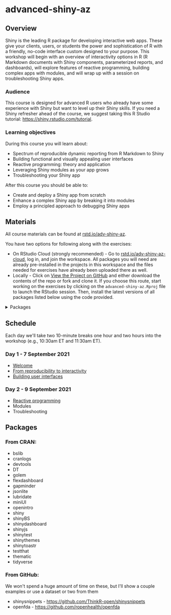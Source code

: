 # advanced-shiny-az

## Overview

Shiny is the leading R package for developing interactive web apps. These give your clients, users, or students the power and sophistication of R with a friendly, no-code interface custom designed to your purpose. This workshop will begin with an overview of interactivity options in R (R Markdown documents with Shiny components, parameterized reports, and dashboards), will explore features of reactive programming, building complex apps with modules, and will wrap up with a session on troubleshooting Shiny apps.

### Audience

This course is designed for advanced R users who already have some experience with Shiny but want to level up their Shiny skills.
If you need a Shiny refresher ahead of the course, we suggest taking this R Studio tutorial: https://shiny.rstudio.com/tutorial.

### Learning objectives

During this course you will learn about: 

-	Spectrum of reproducible dynamic reporting from R Markdown to Shiny
-	Building functional and visually appealing user interfaces
-	Reactive programming: theory and application
-	Leveraging Shiny modules as your app grows
-	Troubleshooting your Shiny app

After this course you should be able to:

- Create and deploy a Shiny app from scratch
- Enhance a complex Shiny app by breaking it into modules
- Employ a principled approach to debugging Shiny apps

## Materials

All course materials can be found at [rstd.io/adv-shiny-az](https://rstd.io/adv-shiny-az).

You have two options for following along with the exercises:

- On RStudio Cloud (strongly recommended) - Go to [rstd.io/adv-shiny-az-cloud](https://rstd.io/adv-shiny-az-cloud), log in, and join the workspace. All packages you will need are already pre-installed in the projects in this workspace and the files needed for exercises have already been uploaded there as well.
- Locally - Click on [View the Project on GitHub](https://github.com/rstudio-education/advanced-shiny-az) and either download the contents of the repo or fork and clone it. If you choose this route, start working on the exercises by clicking on the `advanced-shiny-az.Rproj` file to launch the RStudio session. Then, install the latest versions of all packages listed below using the code provided.

<details>
<summary>Packages</summary>

<code>
install.packages("bslib")
install.packages("cranlogs")
install.packages("devtools")
install.packages("DT")
install.packages("golem")
install.packages("flexdashboard")
install.packages("gapminder")
install.packages("jsonlite")
install.packages("lubridate")
install.packages("miniUI")
install.packages("openintro")
install.packages("shiny")
install.packages("shinyBS")
install.packages("shinydashboard")
install.packages("shinyjs")
install.packages("shinytest")
install.packages("shinythemes")
install.packages("shinytoastr")
install.packages("testthat")
install.packages("thematic")
install.packages("tidyverse")
devtools::install_github("ThinkR-open/shinysnippets")
devtools::install_github("ropenhealth/openfda")
</code>

</details>

## Schedule

Each day we'll take two 10-minute breaks one hour and two hours into the workshop (e.g., 10:30am ET and 11:30am ET). 

### Day 1 - 7 September 2021

- [Welcome](https://rstudio-education.github.io/advanced-shiny-az/00-welcome/00-welcome.pdf)
- [From reproducibility to interactivity](https://rstudio-education.github.io/advanced-shiny-az/01-reproducible-to-interactive/01-reproducible-to-interactive.pdf)
- [Building user interfaces](https://rstudio-education.github.io/advanced-shiny-az/02-building-ui/02-building-ui.pdf)

### Day 2 - 9 September 2021

- [Reactive programming](https://rstudio-education.github.io/advanced-shiny-az/03-react-prog/03-react-prog.pdf)
- Modules
- Troubleshooting

## Packages

### From CRAN:

- bslib
- cranlogs
- devtools
- DT
- golem
- flexdashboard
- gapminder
- jsonlite
- lubridate
- miniUI
- openintro
- shiny
- shinyBS
- shinydashboard
- shinyjs
- shinytest
- shinythemes
- shinytoastr
- testthat
- thematic
- tidyverse

### From GitHub:

We won't spend a huge amount of time on these, but I'll show a couple examples or use a dataset or two from them

- shinysnippets - https://github.com/ThinkR-open/shinysnippets
- openfda - https://github.com/ropenhealth/openfda